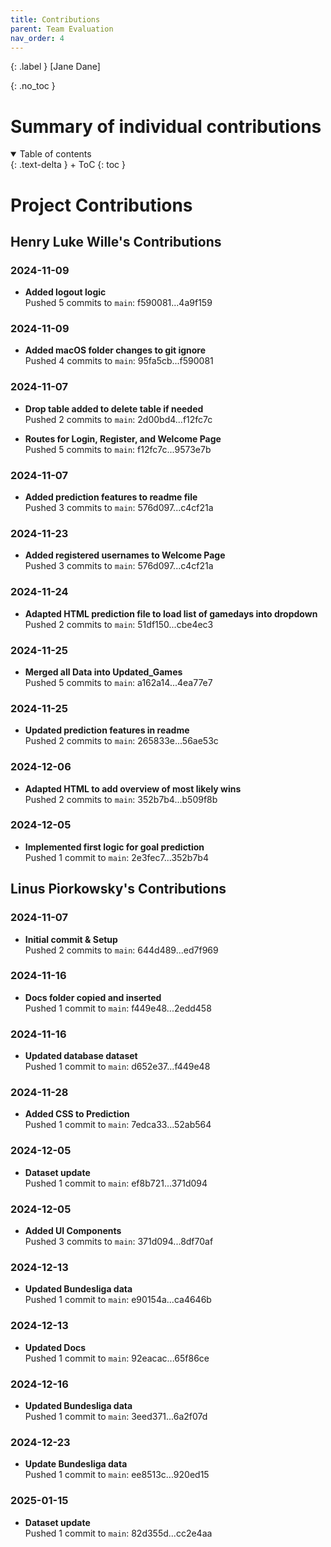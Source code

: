 ```yaml
---
title: Contributions
parent: Team Evaluation
nav_order: 4
---
```


{: .label }
[Jane Dane]

{: .no_toc }
# Summary of individual contributions

<details open markdown="block">
{: .text-delta }
<summary>Table of contents</summary>
+ ToC
{: toc }
</details>

# Project Contributions

## Henry Luke Wille's Contributions

### 2024-11-09
- **Added logout logic**  
  Pushed 5 commits to `main`: f590081...4a9f159

### 2024-11-09
- **Added macOS folder changes to git ignore**  
  Pushed 4 commits to `main`: 95fa5cb...f590081

### 2024-11-07
- **Drop table added to delete table if needed**  
  Pushed 2 commits to `main`: 2d00bd4...f12fc7c

- **Routes for Login, Register, and Welcome Page**  
  Pushed 5 commits to `main`: f12fc7c...9573e7b

### 2024-11-07
- **Added prediction features to readme file**  
  Pushed 3 commits to `main`: 576d097...c4cf21a

### 2024-11-23
- **Added registered usernames to Welcome Page**  
  Pushed 3 commits to `main`: 576d097...c4cf21a

### 2024-11-24
- **Adapted HTML prediction file to load list of gamedays into dropdown**  
  Pushed 2 commits to `main`: 51df150...cbe4ec3

### 2024-11-25
- **Merged all Data into Updated_Games**  
  Pushed 5 commits to `main`: a162a14...4ea77e7

### 2024-11-25
- **Updated prediction features in readme**  
  Pushed 2 commits to `main`: 265833e...56ae53c

### 2024-12-06
- **Adapted HTML to add overview of most likely wins**  
  Pushed 2 commits to `main`: 352b7b4...b509f8b

### 2024-12-05
- **Implemented first logic for goal prediction**  
  Pushed 1 commit to `main`: 2e3fec7...352b7b4

## Linus Piorkowsky's Contributions

### 2024-11-07
- **Initial commit & Setup**  
  Pushed 2 commits to `main`: 644d489...ed7f969

### 2024-11-16
- **Docs folder copied and inserted**  
  Pushed 1 commit to `main`: f449e48...2edd458

### 2024-11-16
- **Updated database dataset**  
  Pushed 1 commit to `main`: d652e37...f449e48

### 2024-11-28
- **Added CSS to Prediction**  
  Pushed 1 commit to `main`: 7edca33...52ab564

### 2024-12-05
- **Dataset update**  
  Pushed 1 commit to `main`: ef8b721...371d094

### 2024-12-05
- **Added UI Components**  
  Pushed 3 commits to `main`: 371d094...8df70af

### 2024-12-13
- **Updated Bundesliga data**  
  Pushed 1 commit to `main`: e90154a...ca4646b

### 2024-12-13
- **Updated Docs**  
  Pushed 1 commit to `main`: 92eacac...65f86ce

### 2024-12-16
- **Updated Bundesliga data**  
  Pushed 1 commit to `main`: 3eed371...6a2f07d

### 2024-12-23
- **Update Bundesliga data**  
  Pushed 1 commit to `main`: ee8513c...920ed15

### 2025-01-15
- **Dataset update**  
  Pushed 1 commit to `main`: 82d355d...cc2e4aa
